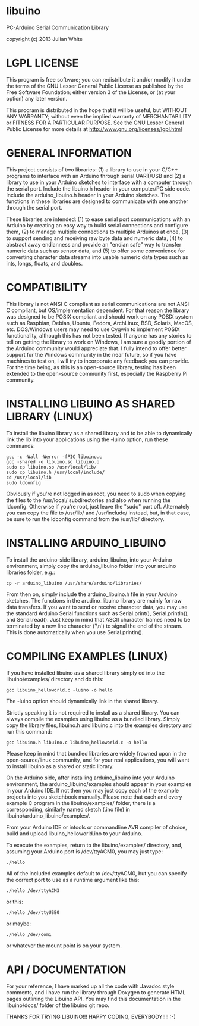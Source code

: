 libuino
=======

PC-Arduino Serial Communication Library

copyright (c) 2013 Julian White


LGPL LICENSE
============
This program is free software; you can redistribute it and/or
modify it under the terms of the GNU Lesser General Public License
as published by the Free Software Foundation; either version 3 of
the License, or (at your option) any later version.

This program is distributed in the hope that it will be useful, but
WITHOUT ANY WARRANTY; without even the implied warranty of
MERCHANTABILITY or FITNESS FOR A PARTICULAR PURPOSE. See the GNU
Lesser General Public License for more details at
http://www.gnu.org/licenses/lgpl.html


GENERAL INFORMATION
===================
This project consists of two libraries: (1) a library to use in
your C/C++ programs to interface with an Arduino through serial
UART/USB and (2) a library to use in your Arduino sketches to
interface with a computer through the serial port.  Include the
libuino.h header in your computer/PC side code.  Include the
arduino_libuino.h header in your Arduino sketches.  The functions
in these libraries are designed to communicate with one another
through the serial port.

These libraries are intended: (1) to ease serial port communications
with an Arduino by creating an easy way to build serial connections
and configure them, (2) to manage multiple connections to multiple
Arduinos at once, (3) to support sending and receiving raw byte data
and numeric data, (4) to abstract away endianness and provide an 
"endian safe" way to transfer numeric data such as sensor data,
and (5) to offer some convenience for converting character data
streams into usable numeric data types such as ints, longs, floats,
and doubles.


COMPATIBILITY
=============
This library is not ANSI C compliant as serial communications are
not ANSI C compliant, but OS/implementation dependent.  For that
reason the library was designed to be POSIX compliant and should 
work on any POSIX system such as Raspbian, Debian, Ubuntu, Fedora,
ArchLinux, BSD, Solaris, MacOS, etc.  DOS/Windows users may need
to use Cygwin to implement POSIX functionality, although this has
not been tested.  If anyone has any stories to tell on getting the
library to work on Windows, I am sure a goodly portion of the 
Arduino community would appreciate that.  I fully intend to offer
better support for the Windows community in the near future, so if
you have machines to test on, I will try to incorporate any feedback
you can provide.  For the time being, as this is an open-source
library, testing has been extended to the open-source community
first, especially the Raspberry Pi community.


INSTALLING LIBUINO AS SHARED LIBRARY (LINUX)
============================================
To install the libuino library as a shared library
and to be able to dynamically link the lib into your
applications using the -luino option, run these commands:

	gcc -c -Wall -Werror -fPIC libuino.c
	gcc -shared -o libuino.so libuino.o
	sudo cp libuino.so /usr/local/lib/
	sudo cp libuino.h /usr/local/include/
	cd /usr/local/lib
	sudo ldconfig

Obviously if you're not logged in as root, you need to sudo
when copying the files to the /usr/local/ subdirectories and
also when running the ldconfig.  Otherwise if you're root,
just leave the "sudo" part off. Alternately you can copy the
file to /usr/lib/ and /usr/include/ instead, but, in that case,
be sure to run the ldconfig command from the /usr/lib/ directory.


INSTALLING ARDUINO_LIBUINO
==========================
To install the arduino-side library, arduino_libuino, into your
Arduino environment, simply copy the arduino_libuino folder into
your arduino libraries folder, e.g.:

	cp -r arduino_libuino /usr/share/arduino/libraries/

From then on, simply include the arduino_libuino.h file in your
Arduino sketches.  The functions in the arudino_libuino library
are mainly for raw data transfers.  If you want to send or receive
character data, you may use the standard Arduino Serial functions
such as Serial.print(), Serial.println(), and Serial.read().
Just keep in mind that ASCII character frames need to be terminated
by a new line character ('\n') to signal the end of the stream.
This is done automatically when you use Serial.println().


COMPILING EXAMPLES (LINUX)
==========================
If you have installed libuino as a shared library simply 
cd into the libuino/examples/ directory and do this:

	gcc libuino_helloworld.c -luino -o hello

The -luino option should dynamically link in the shared library.

Strictly speaking it is not required to install as a shared library.
You can always compile the examples using libuino as a bundled
library. Simply copy the library files, libuino.h and libuino.c
into the examples directory and run this command:

	gcc libuino.h libuino.c libuino_helloworld.c -o hello

Please keep in mind that bundled libraries are widely frowned upon
in the open-source/linux community, and for your real applications,
you will want to install libuino as a shared or static library.
	
On the Arduino side, after installing arduino_libuino into your
Arduino environment, the arduino_libuino/examples should appear
in your examples in your Arduino IDE.  If not then you may just
copy each of the example projects into you sketchbook manually.
Please note that each and every example C program in the 
libuino/examples/ folder, there is a corresponding, similarly
named sketch (.ino file) in libuino/arduino_libuino/examples/.

From your Arduino IDE or intools or commandline AVR compiler of
choice, build and upload libuino_helloworld.ino to your Arduino.

To execute the examples, return to the libuino/examples/ directory,
and, assuming your Arduino port is /dev/ttyACM0, you may just type:

	./hello

All of the included examples default to /dev/ttyACM0, but you can
specify the correct port to use as a runtime argument like this:

	./hello /dev/ttyACM3

or this:

	./hello /dev/ttyUSB0
	
or maybe:

	./hello /dev/com1
	
or whatever the mount point is on your system.


API / DOCUMENTATION
===================
For your reference, I have marked up all the code with Javadoc
style comments, and I have run the library through Doxygen to
generate HTML pages outlining the Libuino API.  You may find this
documentation in the libuino/docs/ folder of the libuino git repo.

THANKS FOR TRYING LIBUINO!!!
HAPPY CODING, EVERYBODY!!!! :-)

